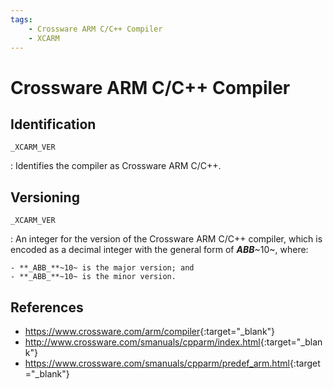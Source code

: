 ```yaml
---
tags:
    - Crossware ARM C/C++ Compiler
    - XCARM
---
```

# Crossware ARM C/C++ Compiler

## Identification

`_XCARM_VER`

:   Identifies the compiler as Crossware ARM C/C++.

## Versioning

`_XCARM_VER`

:   An integer for the version of the Crossware ARM C/C++ compiler, which is encoded as a decimal integer with the general form of **_ABB_**~10~, where:

    - **_ABB_**~10~ is the major version; and
    - **_ABB_**~10~ is the minor version.

## References

- <https://www.crossware.com/arm/compiler>{:target="_blank"}
- <http://www.crossware.com/smanuals/cpparm/index.html>{:target="_blank"}
- <https://www.crossware.com/smanuals/cpparm/predef_arm.html>{:target="_blank"}

